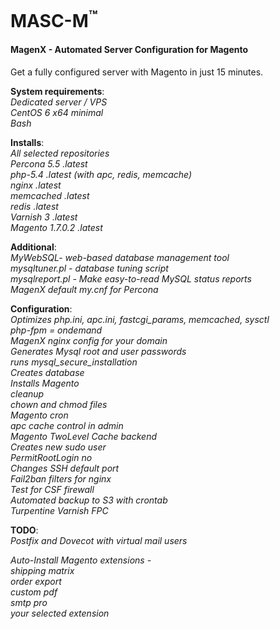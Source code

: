MASC-M<sup>™</sup>
======

#### MagenX - Automated Server Configuration for Magento
Get a fully configured server with Magento in just 15 minutes.

**System requirements**:<br/>
*Dedicated server / VPS*<br/>
*CentOS 6 x64 minimal*<br/>
*Bash*<br/>

**Installs**:<br/>
*All selected repositories*<br/>
*Percona 5.5 .latest*<br/>
*php-5.4 .latest (with apc, redis, memcache)*<br/>
*nginx .latest*<br/>
*memcached .latest*<br/>
*redis .latest*<br/>
*Varnish 3 .latest*<br/>
*Magento 1.7.0.2 .latest*<br/>

**Additional**:<br/>
*MyWebSQL- web-based database management tool*<br/>
*mysqltuner.pl - database tuning script*<br/>
*mysqlreport.pl - Make easy-to-read MySQL status reports*<br/>
*MagenX default my.cnf for Percona*<br/>

**Configuration**:<br/>
*Optimizes php.ini, apc.ini, fastcgi_params, memcached, sysctl*<br/>
*php-fpm = ondemand*<br/>
*MagenX nginx config for your domain*<br/>
*Generates Mysql root and user passwords*<br/>
*runs mysql_secure_installation*<br/>
*Creates database*<br/>
*Installs Magento*<br/>
*cleanup*<br/>
*chown and chmod files*<br/>
*Magento cron*<br/>
*apc cache control in admin*<br/>
*Magento TwoLevel Cache backend*<br/>
*Creates new sudo user*<br/>
*PermitRootLogin no*<br/>
*Changes SSH default port*<br/>
*Fail2ban filters for nginx*<br/>
*Test for CSF firewall*<br/>
*Automated backup to S3 with crontab*<br/>
*Turpentine Varnish FPC*<br/>


**TODO**:<br/>
*Postfix and Dovecot with virtual mail users*<br/>

*Auto-Install Magento extensions -*<br/>
*shipping matrix*<br/>
*order export*<br/>
*custom pdf*<br/>
*smtp pro*<br/>
*your selected extension*<br/>
 

